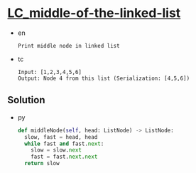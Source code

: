 # [LC_middle-of-the-linked-list](https://leetcode.com/problems/middle-of-the-linked-list)

* en

  ```en
  Print middle node in linked list
  ```

* tc

  ```tc
  Input: [1,2,3,4,5,6]
  Output: Node 4 from this list (Serialization: [4,5,6])
  ```

## Solution

* py

  ```py
  def middleNode(self, head: ListNode) -> ListNode:
    slow, fast = head, head
    while fast and fast.next:
      slow = slow.next
      fast = fast.next.next
    return slow
  ```
